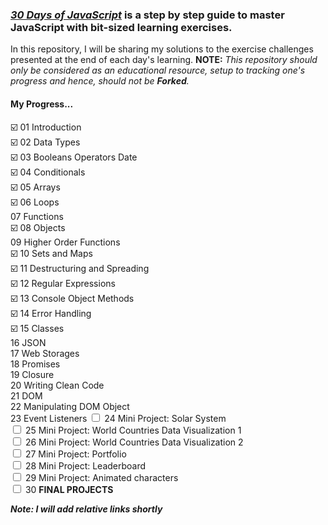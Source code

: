 ### _[30 Days of JavaScript](https://www.google.com/url?q=https://github.com/Asabeneh/30-Days-Of-JavaScript&sa=U&ved=2ahUKEwj7_ar0-9ztAhXbh1wKHfhIAuAQFjAAegQICxAB&usg=AOvVaw1GARSkJT8iPUVmodfm-Ffv)_ is a step by step guide to master JavaScript with bit-sized learning exercises. ###

In this repository, I will be sharing my solutions to the exercise challenges presented at the end of each day's learning. 
**NOTE:** _This repository should only be considered as an educational resource, setup to tracking one's progress and hence, should not be **_Forked_**._

#### My Progress... ####
:ballot_box_with_check: 01 Introduction <br/>
:ballot_box_with_check: 02 Data Types <br/>
:ballot_box_with_check: 03 Booleans Operators Date<br/>
:ballot_box_with_check: 04  Conditionals<br/>
:ballot_box_with_check: 05  Arrays<br/>
:ballot_box_with_check: 06  Loops<br/>
07  Functions<br/>
:ballot_box_with_check: 08  Objects<br/>
09  Higher Order Functions<br/>
:ballot_box_with_check: 10  Sets and Maps<br/>
:ballot_box_with_check: 11  Destructuring and Spreading<br/>
:ballot_box_with_check: 12  Regular Expressions<br/>
:ballot_box_with_check: 13  Console Object Methods<br/>
:ballot_box_with_check: 14  Error Handling<br/>
:ballot_box_with_check: 15  Classes<br/>
16  JSON<br/>
17  Web Storages<br/>
18  Promises<br/>
19  Closure<br/>
20  Writing Clean Code<br/>
21  DOM <br/>
22  Manipulating DOM Object<br/>
23  Event Listeners
<input type="checkbox"></input> 24  Mini Project: Solar System<br/>
<input type="checkbox"></input> 25  Mini Project: World Countries Data Visualization 1<br/>
<input type="checkbox"></input> 26  Mini Project: World Countries Data Visualization
2<br/>
<input type="checkbox"></input> 27  Mini Project: Portfolio<br/>
<input type="checkbox"></input> 28  Mini Project: Leaderboard<br/>
<input type="checkbox"></input> 29  Mini Project: Animated characters<br/>
<input type="checkbox"></input> 30  **FINAL PROJECTS** <br/>

**_Note: I will add relative links shortly_**














